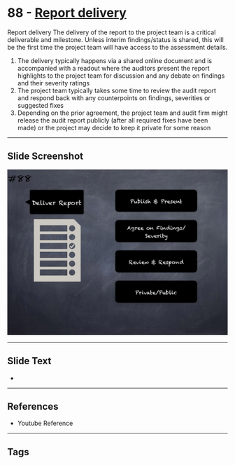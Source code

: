 
# 88 - [Report delivery](./Report%20delivery.md)

Report delivery The delivery of the report to the project team is a critical deliverable and milestone. Unless interim findings/status is shared, this will be the first time the project team will have access to the assessment details.


1.  The delivery typically happens via a shared online document and is accompanied with a readout where the auditors present the report highlights to the project team for discussion and any debate on findings and their severity ratings
2.  The project team typically takes some time to review the audit report and respond back with any counterpoints on findings, severities or suggested fixes
3.  Depending on the prior agreement, the project team and audit firm might release the audit report publicly (after all required fixes have been made) or the project may decide to keep it private for some reason


___
## Slide Screenshot
![088.png](../../images/6.%20Audit%20Techniques%20and%20Tools%20101/088.png)
___
## Slide Text
- 
___
## References
- Youtube Reference
___
## Tags
